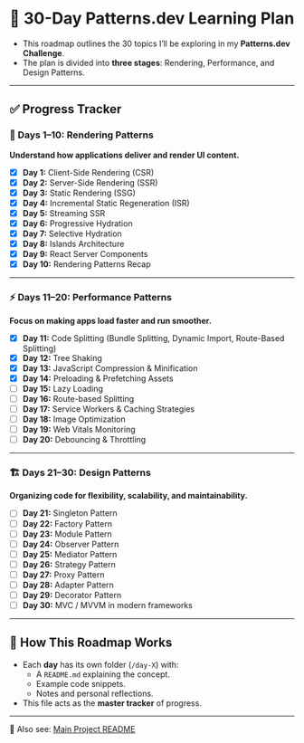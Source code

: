 # 📅 30-Day Patterns.dev Learning Plan

- This roadmap outlines the 30 topics I’ll be exploring in my **Patterns.dev Challenge**.  
- The plan is divided into **three stages**: Rendering, Performance, and Design Patterns.  

---

## ✅ Progress Tracker

### 🎨 Days 1–10: Rendering Patterns  
**Understand how applications deliver and render UI content.**  

- [x] **Day 1:** Client-Side Rendering (CSR)  
- [x] **Day 2:** Server-Side Rendering (SSR)  
- [x] **Day 3:** Static Rendering (SSG)  
- [x] **Day 4:** Incremental Static Regeneration (ISR)  
- [x] **Day 5:** Streaming SSR  
- [x] **Day 6:** Progressive Hydration  
- [x] **Day 7:** Selective Hydration  
- [x] **Day 8:** Islands Architecture  
- [x] **Day 9:** React Server Components  
- [x] **Day 10:** Rendering Patterns Recap

---

### ⚡️ Days 11–20: Performance Patterns  
**Focus on making apps load faster and run smoother.**  

- [x] **Day 11:** Code Splitting (Bundle Splitting, Dynamic Import, Route-Based Splitting)   
- [x] **Day 12:** Tree Shaking  
- [x] **Day 13:** JavaScript Compression & Minification
- [x] **Day 14:** Preloading & Prefetching Assets  
- [ ] **Day 15:** Lazy Loading  
- [ ] **Day 16:** Route-based Splitting  
- [ ] **Day 17:** Service Workers & Caching Strategies  
- [ ] **Day 18:** Image Optimization  
- [ ] **Day 19:** Web Vitals Monitoring  
- [ ] **Day 20:** Debouncing & Throttling  

---

### 🏗️ Days 21–30: Design Patterns  
**Organizing code for flexibility, scalability, and maintainability.** 

- [ ] **Day 21:** Singleton Pattern  
- [ ] **Day 22:** Factory Pattern  
- [ ] **Day 23:** Module Pattern  
- [ ] **Day 24:** Observer Pattern  
- [ ] **Day 25:** Mediator Pattern  
- [ ] **Day 26:** Strategy Pattern  
- [ ] **Day 27:** Proxy Pattern  
- [ ] **Day 28:** Adapter Pattern  
- [ ] **Day 29:** Decorator Pattern  
- [ ] **Day 30:** MVC / MVVM in modern frameworks  

---

## 📖 How This Roadmap Works
- Each **day** has its own folder (`/day-X`) with:
  - A `README.md` explaining the concept.  
  - Example code snippets.  
  - Notes and personal reflections.  
- This file acts as the **master tracker** of progress.  

---

🔗 Also see: [Main Project README](README.md)  